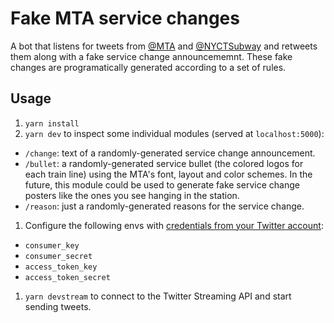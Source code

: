 # Fake MTA service changes
A bot that listens for tweets from [@MTA](http://twitter.com/MTA) and [@NYCTSubway](http://twitter.com/NYCTSubway) and retweets them along with a fake service change announcememnt. These fake changes are programatically generated according to a set of rules.

## Usage
1. `yarn install`
1. `yarn dev` to inspect some individual modules (served at `localhost:5000`):
  - `/change`: text of a randomly-generated service change announcement.
  - `/bullet`: a randomly-generated service bullet (the colored logos for each train line) using the MTA's font, layout and color schemes. In the future, this module could be used to generate fake service change posters like the ones you see hanging in the station.
  - `/reason`: just a randomly-generated reasons for the service change.
1. Configure the following envs with [credentials from your Twitter account](http://apps.twitter.com/):
  - `consumer_key`
  - `consumer_secret`
  - `access_token_key`
  - `access_token_secret`
1. `yarn devstream` to connect to the Twitter Streaming API and start sending tweets.
